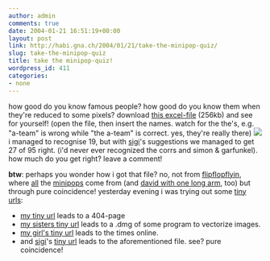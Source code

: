 ```yaml
---
author: admin
comments: true
date: 2004-01-21 16:51:19+00:00
layout: post
link: http://habi.gna.ch/2004/01/21/take-the-minipop-quiz/
slug: take-the-minipop-quiz
title: take the minipop-quiz!
wordpress_id: 411
categories:
- none
---
```


how good do you know famous people?
how good do you know them when they're reduced to some pixels? 
download [this excel-file](http://habi.gna.ch/blog/images/minipopsquiz_clear.xls) (256kb) and see for yourself!
(open the file, then insert the names. watch for the the's, e.g. "a-team" is wrong while "the a-team" is correct.
yes, they're really there)
[![](http://habi.gna.ch/blog/images/minipopquiz-tm.jpg)](http://habi.gna.ch/blog/images/minipopquiz.jpg)
i managed to recognise 19, but with [sigi](http://www.slf.ch/staff/pers-home/sigrist/sigrist-en.html)'s suggestions we managed to get 27 of 95 right. (i'd never ever recognized the corrs and simon & garfunkel).
how much do you get right? leave a comment!

**btw**: perhaps you wonder how i got that file?
no, not from [flipflopflyin](http://www.flipflopflyin.com/), where [all](http://www.flipflopflying.com/shop/minipopsposter72dpi.html) the [minipops](http://www.flipflopflying.com/minipops/index.html) come from (and [david with one long arm](http://www.flipflopflyin.com/david/), too) but through pure coincidence!
yesterday evening i was trying out some [tiny urls](http://tinyurl.com/):
- [my tiny url](http://tinyurl.com/habi) leads to a 404-page
- [my sisters tiny url](http://tinyurl.com/nina) leads to a .dmg of some program to vectorize images.
- [my girl's tiny url](http://tinyurl.com/nini) leads to the times online.
- and [sigi](http://www.slf.ch/staff/pers-home/sigrist/sigrist-en.html)'s [tiny url](http://tinyurl.com/sigi) leads to the aforementioned file.
see? pure coincidence!
